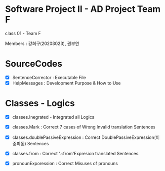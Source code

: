 # Software Project II - AD Project Team F

class 01 - Team F

Members : 강희구(20203023), 권부연

# SourceCodes

- [x] SentenceCorrector : Executable File
- [x] HelpMessages : Development Purpose & How to Use

# Classes - Logics
- [x] classes.Inegrated - Integrated all Logics

- [x] classes.Mark : Correct 7 cases of Wrong Invalid translation Sentences
- [x] classes.doublePassiveExpression : Correct DoublePassiveExpression(이중피동) Sentences 
- [x] classes.from : Correct '~from'Expresion translated Sentences
- [x] pronounExporession : Correct Misuses of pronouns
